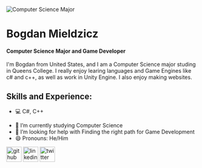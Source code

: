 ![Computer Science Major](https://media-exp1.licdn.com/dms/image/C4E16AQFyGCLHEKW7xw/profile-displaybackgroundimage-shrink_350_1400/0/1662594090612?e=1668038400&v=beta&t=3dgMi6gkzv9bGPlyj81Gbql0X-7khMdenUroVnGjFxQ)

# Bogdan Mieldzicz
#### Computer Science Major and Game Developer

I'm Bogdan from United States, and I am a Computer Science major studing in Queens College. I really enjoy learing languages and Game Engines like c# and c++, as well as work in Unity Engine. I also enjoy making websites.

## Skills and Experience:
* 💻 C#, C++

- 🌱 I’m currently studying Computer Science 
- 🤔 I’m looking for help with Finding the right path for Game Development 
- 😄 Pronouns: He/Him 


[<img src='https://cdn.jsdelivr.net/npm/simple-icons@3.0.1/icons/github.svg' alt='github' height='40'>](https://github.com/Bodzik1)  [<img src='https://cdn.jsdelivr.net/npm/simple-icons@3.0.1/icons/linkedin.svg' alt='linkedin' height='40'>](https://www.linkedin.com/in/bogdan-mieldzicz/)  [<img src='https://cdn.jsdelivr.net/npm/simple-icons@3.0.1/icons/twitter.svg' alt='twitter' height='40'>](https://twitter.com/BMieldzicz) 
